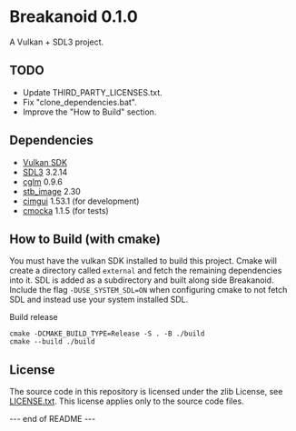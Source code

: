 Breakanoid 0.1.0
================

A Vulkan + SDL3 project.

TODO
----
- Update THIRD_PARTY_LICENSES.txt.
- Fix "clone_dependencies.bat".
- Improve the "How to Build" section.

Dependencies
------------

  - [Vulkan SDK](https://vulkan.lunarg.com)
  - [SDL3](https://github.com/libsdl-org/SDL) 3.2.14
  - [cglm](https://github.com/recp/cglm) 0.9.6
  - [stb_image](https://github.com/nothings/stb) 2.30
  - [cimgui](https://github.com/cimgui/cimgui) 1.53.1 (for development)
  - [cmocka](https://github.com/clibs/cmocka) 1.1.5 (for tests)

How to Build (with cmake)
-----------------------
You must have the vulkan SDK installed to build this project. Cmake will create a directory called `external` and fetch the remaining dependencies into it. SDL is added as a subdirectory and built along side Breakanoid. Include the flag `-DUSE_SYSTEM_SDL=ON` when configuring cmake to not fetch SDL and instead use your system installed SDL.

Build release
```
cmake -DCMAKE_BUILD_TYPE=Release -S . -B ./build
cmake --build ./build 
```

License
-------

The source code in this repository is licensed under the zlib License, see [LICENSE.txt](https://github.com/dewbror/breakanoid/blob/master/LICENSE.txt). This license applies only to the source code files.

--- end of README ---

